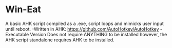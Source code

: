 # Win-Eat
A basic AHK script compiled as a .exe, script loops and mimicks user input until reboot.
-Written in AHK: https://github.com/AutoHotkey/AutoHotkey
-Executable Version Does not require ANYTHING to be installed however, the AHK script standalone requires AHK to be installed.
